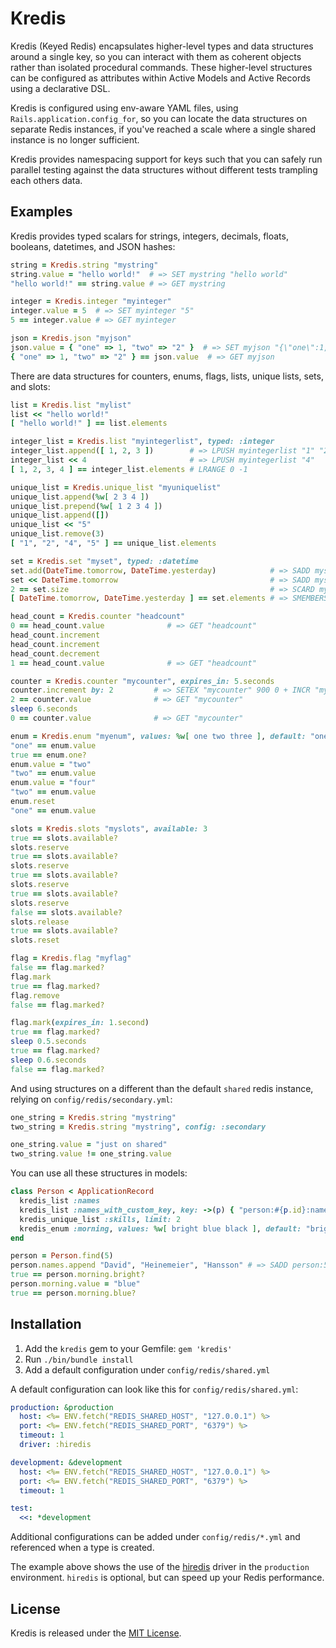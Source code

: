 # Kredis

Kredis (Keyed Redis) encapsulates higher-level types and data structures around a single key, so you can interact with them as coherent objects rather than isolated procedural commands. These higher-level structures can be configured as attributes within Active Models and Active Records using a declarative DSL.

Kredis is configured using env-aware YAML files, using `Rails.application.config_for`, so you can locate the data structures on separate Redis instances, if you've reached a scale where a single shared instance is no longer sufficient.

Kredis provides namespacing support for keys such that you can safely run parallel testing against the data structures without different tests trampling each others data.


## Examples

Kredis provides typed scalars for strings, integers, decimals, floats, booleans, datetimes, and JSON hashes:

```ruby
string = Kredis.string "mystring"
string.value = "hello world!"  # => SET mystring "hello world"
"hello world!" == string.value # => GET mystring

integer = Kredis.integer "myinteger"
integer.value = 5  # => SET myinteger "5"
5 == integer.value # => GET myinteger

json = Kredis.json "myjson"
json.value = { "one" => 1, "two" => "2" }  # => SET myjson "{\"one\":1,\"two\":\"2\"}"
{ "one" => 1, "two" => "2" } == json.value  # => GET myjson
```

There are data structures for counters, enums, flags, lists, unique lists, sets, and slots:

```ruby
list = Kredis.list "mylist"
list << "hello world!"
[ "hello world!" ] == list.elements

integer_list = Kredis.list "myintegerlist", typed: :integer
integer_list.append([ 1, 2, 3 ])        # => LPUSH myintegerlist "1" "2" "3"
integer_list << 4                       # => LPUSH myintegerlist "4"
[ 1, 2, 3, 4 ] == integer_list.elements # LRANGE 0 -1

unique_list = Kredis.unique_list "myuniquelist"
unique_list.append(%w[ 2 3 4 ])
unique_list.prepend(%w[ 1 2 3 4 ])
unique_list.append([])
unique_list << "5"
unique_list.remove(3)
[ "1", "2", "4", "5" ] == unique_list.elements

set = Kredis.set "myset", typed: :datetime
set.add(DateTime.tomorrow, DateTime.yesterday)            # => SADD myset "2021-02-03 00:00:00 +0100" "2021-02-01 00:00:00 +0100"
set << DateTime.tomorrow                                  # => SADD myset "2021-02-03 00:00:00 +0100"
2 == set.size                                             # => SCARD myset
[ DateTime.tomorrow, DateTime.yesterday ] == set.elements # => SMEMBERS myset

head_count = Kredis.counter "headcount"
0 == head_count.value              # => GET "headcount"
head_count.increment
head_count.increment
head_count.decrement
1 == head_count.value              # => GET "headcount"

counter = Kredis.counter "mycounter", expires_in: 5.seconds
counter.increment by: 2         # => SETEX "mycounter" 900 0 + INCR "mycounter" 2
2 == counter.value              # => GET "mycounter"
sleep 6.seconds
0 == counter.value              # => GET "mycounter"

enum = Kredis.enum "myenum", values: %w[ one two three ], default: "one"
"one" == enum.value
true == enum.one?
enum.value = "two"
"two" == enum.value
enum.value = "four"
"two" == enum.value
enum.reset
"one" == enum.value

slots = Kredis.slots "myslots", available: 3
true == slots.available?
slots.reserve
true == slots.available?
slots.reserve
true == slots.available?
slots.reserve
true == slots.available?
slots.reserve
false == slots.available?
slots.release
true == slots.available?
slots.reset

flag = Kredis.flag "myflag"
false == flag.marked?
flag.mark
true == flag.marked?
flag.remove
false == flag.marked?

flag.mark(expires_in: 1.second)
true == flag.marked?
sleep 0.5.seconds
true == flag.marked?
sleep 0.6.seconds
false == flag.marked?
```

And using structures on a different than the default `shared` redis instance, relying on `config/redis/secondary.yml`:

```ruby
one_string = Kredis.string "mystring"
two_string = Kredis.string "mystring", config: :secondary

one_string.value = "just on shared"
two_string.value != one_string.value
```

You can use all these structures in models:

```ruby
class Person < ApplicationRecord
  kredis_list :names
  kredis_list :names_with_custom_key, key: ->(p) { "person:#{p.id}:names_customized" }
  kredis_unique_list :skills, limit: 2
  kredis_enum :morning, values: %w[ bright blue black ], default: "bright"
end

person = Person.find(5)
person.names.append "David", "Heinemeier", "Hansson" # => SADD person:5:names "David" "Heinemeier" "Hansson"
true == person.morning.bright?
person.morning.value = "blue"
true == person.morning.blue?
```


## Installation

1. Add the `kredis` gem to your Gemfile: `gem 'kredis'`
2. Run `./bin/bundle install`
3. Add a default configuration under `config/redis/shared.yml`

A default configuration can look like this for `config/redis/shared.yml`:

```yaml
production: &production
  host: <%= ENV.fetch("REDIS_SHARED_HOST", "127.0.0.1") %>
  port: <%= ENV.fetch("REDIS_SHARED_PORT", "6379") %>
  timeout: 1
  driver: :hiredis

development: &development
  host: <%= ENV.fetch("REDIS_SHARED_HOST", "127.0.0.1") %>
  port: <%= ENV.fetch("REDIS_SHARED_PORT", "6379") %>
  timeout: 1

test:
  <<: *development
```

Additional configurations can be added under `config/redis/*.yml` and referenced when a type is created.

The example above shows the use of the [hiredis](https://github.com/redis/hiredis-rb) driver in the `production` environment. `hiredis` is optional, but can speed up your Redis performance.


## License

Kredis is released under the [MIT License](https://opensource.org/licenses/MIT).
